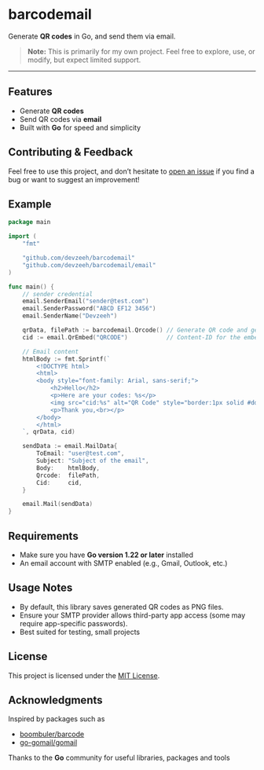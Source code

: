 # barcodemail

Generate **QR codes** in Go, and send them via email.

> **Note:** This is primarily for my own project. Feel free to explore, use, or modify, but expect limited support.

---

## Features  
- Generate **QR codes**  
- Send QR codes via **email**  
- Built with **Go** for speed and simplicity

## Contributing & Feedback
Feel free to use this project, and don’t hesitate to [open an issue](https://github.com/devzeeh/barcodemail/issues) if you find a bug or want to suggest an improvement!

## Example
```go
package main

import (
	"fmt"

	"github.com/devzeeh/barcodemail"
	"github.com/devzeeh/barcodemail/email"
)

func main() {
	// sender credential
	email.SenderEmail("sender@test.com")
	email.SenderPassword("ABCD EF12 3456")
	email.SenderName("Devzeeh")

	qrData, filePath := barcodemail.Qrcode() // Generate QR code and get data and file path
	cid := email.QrEmbed("QRCODE")           // Content-ID for the embedded image

	// Email content
	htmlBody := fmt.Sprintf(`
		<!DOCTYPE html>
		<html>
		<body style="font-family: Arial, sans-serif;">
			<h2>Hello</h2>
			<p>Here are your codes: %s</p>
			<img src="cid:%s" alt="QR Code" style="border:1px solid #ddd; padding:5px;">
			<p>Thank you,<br></p>
		</body>
		</html>
	`, qrData, cid)

	sendData := email.MailData{
		ToEmail: "user@test.com",
		Subject: "Subject of the email",
		Body:    htmlBody,
		Qrcode:  filePath,
		Cid:     cid,
	}

	email.Mail(sendData)
}

```

## Requirements
- Make sure you have **Go version 1.22 or later** installed
- An email account with SMTP enabled (e.g., Gmail, Outlook, etc.)

## Usage Notes
- By default, this library saves generated QR codes as PNG files.
- Ensure your SMTP provider allows third-party app access (some may require app-specific passwords).
- Best suited for testing, small projects

## License
This project is licensed under the [MIT License](https://github.com/devzeeh/barcodemail/blob/main/LICENSE).

## Acknowledgments
Inspired by packages such as
- [boombuler/barcode](https://github.com/boombuler/barcode)
- [go-gomail/gomail](https://github.com/go-gomail/gomail)
  
Thanks to the **Go** community for useful libraries, packages and tools
